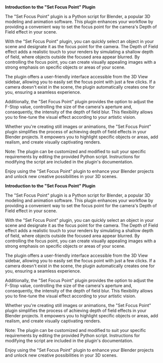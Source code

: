 **Introduction to the "Set Focus Point" Plugin**

The "Set Focus Point" plugin is a Python script for Blender, a popular 3D modeling and animation software. This plugin enhances your workflow by providing a convenient way to set the focus point for the camera's Depth of Field effect in your scene.

With the "Set Focus Point" plugin, you can quickly select an object in your scene and designate it as the focus point for the camera. The Depth of Field effect adds a realistic touch to your renders by simulating a shallow depth of field, where objects outside the focused area appear blurred. By controlling the focus point, you can create visually appealing images with a strong emphasis on specific objects or areas of your scene.

The plugin offers a user-friendly interface accessible from the 3D View sidebar, allowing you to easily set the focus point with just a few clicks. If a camera doesn't exist in the scene, the plugin automatically creates one for you, ensuring a seamless experience.

Additionally, the "Set Focus Point" plugin provides the option to adjust the F-Stop value, controlling the size of the camera's aperture and, consequently, the intensity of the depth of field blur. This flexibility allows you to fine-tune the visual effect according to your artistic vision.

Whether you're creating still images or animations, the "Set Focus Point" plugin simplifies the process of achieving depth of field effects in your Blender projects. It empowers you to highlight specific objects or areas, add realism, and create visually captivating renders.

Note: The plugin can be customized and modified to suit your specific requirements by editing the provided Python script. Instructions for modifying the script are included in the plugin's documentation.

Enjoy using the "Set Focus Point" plugin to enhance your Blender projects and unlock new creative possibilities in your 3D scenes.

**Introduction to the "Set Focus Point" Plugin**

The "Set Focus Point" plugin is a Python script for Blender, a popular 3D modeling and animation software. This plugin enhances your workflow by providing a convenient way to set the focus point for the camera's Depth of Field effect in your scene.

With the "Set Focus Point" plugin, you can quickly select an object in your scene and designate it as the focus point for the camera. The Depth of Field effect adds a realistic touch to your renders by simulating a shallow depth of field, where objects outside the focused area appear blurred. By controlling the focus point, you can create visually appealing images with a strong emphasis on specific objects or areas of your scene.

The plugin offers a user-friendly interface accessible from the 3D View sidebar, allowing you to easily set the focus point with just a few clicks. If a camera doesn't exist in the scene, the plugin automatically creates one for you, ensuring a seamless experience.

Additionally, the "Set Focus Point" plugin provides the option to adjust the F-Stop value, controlling the size of the camera's aperture and, consequently, the intensity of the depth of field blur. This flexibility allows you to fine-tune the visual effect according to your artistic vision.

Whether you're creating still images or animations, the "Set Focus Point" plugin simplifies the process of achieving depth of field effects in your Blender projects. It empowers you to highlight specific objects or areas, add realism, and create visually captivating renders.

Note: The plugin can be customized and modified to suit your specific requirements by editing the provided Python script. Instructions for modifying the script are included in the plugin's documentation.

Enjoy using the "Set Focus Point" plugin to enhance your Blender projects and unlock new creative possibilities in your 3D scenes.
